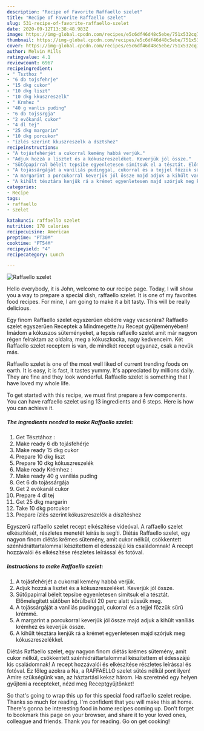 ```yaml
---
description: "Recipe of Favorite Raffaello szelet"
title: "Recipe of Favorite Raffaello szelet"
slug: 531-recipe-of-favorite-raffaello-szelet
date: 2020-09-12T13:38:48.983Z
image: https://img-global.cpcdn.com/recipes/e5c6df46d48c5ebe/751x532cq70/raffaello-szelet-recept-foto.jpg
thumbnail: https://img-global.cpcdn.com/recipes/e5c6df46d48c5ebe/751x532cq70/raffaello-szelet-recept-foto.jpg
cover: https://img-global.cpcdn.com/recipes/e5c6df46d48c5ebe/751x532cq70/raffaello-szelet-recept-foto.jpg
author: Melvin Mills
ratingvalue: 4.1
reviewcount: 6967
recipeingredient:
- " Tszthoz "
- "6 db tojsfehrje"
- "15 dkg cukor"
- "10 dkg liszt"
- "10 dkg kkuszreszelk"
- " Krmhez "
- "40 g vanlis puding"
- "6 db tojssrgja"
- "2 evőkanál cukor"
- "4 dl tej"
- "25 dkg margarin"
- "10 dkg porcukor"
- "ízlés szerint kkuszreszelk a dsztshez"
recipeinstructions:
- "A tojásfehérjét a cukorral kemény habbá verjük."
- "Adjuk hozzá a lisztet és a kókuszreszeléket. Keverjük jól össze."
- "Sütőpapírral bélelt tepsibe egyenletesen simítsuk el a tésztát. Előmelegített sütőben körülbelül 20 perc alatt süssük meg."
- "A tojássárgáját a vaníliás pudinggal, cukorral és a tejjel főzzük sűrű krémmé."
- "A margarint a porcukorral keverjük jól össze majd adjuk a kihűlt vaníliás krémhez és keverjük össze."
- "A kihűlt tésztára kenjük rá a krémet egyenletesen majd szórjuk meg kókuszreszelékkel."
categories:
- Recipe
tags:
- raffaello
- szelet

katakunci: raffaello szelet 
nutrition: 178 calories
recipecuisine: American
preptime: "PT30M"
cooktime: "PT54M"
recipeyield: "4"
recipecategory: Lunch

---
```



![Raffaello szelet](https://img-global.cpcdn.com/recipes/e5c6df46d48c5ebe/751x532cq70/raffaello-szelet-recept-foto.jpg)

Hello everybody, it is John, welcome to our recipe page. Today, I will show you a way to prepare a special dish, raffaello szelet. It is one of my favorites food recipes. For mine, I am going to make it a bit tasty. This will be really delicious.

Egy finom Raffaello szelet egyszerűen ebédre vagy vacsorára? Raffaello szelet egyszerűen Receptek a Mindmegette.hu Recept gyűjteményében! Imádom a kókuszos süteményeket, a tepsis raffaello szelet amit már nagyon régen felraktam az oldalra, meg a kókuszkocka, nagy kedvenceim. Két Raffaello szelet receptem is van, de mindkét recept ugyanaz, csak a nevük más.

Raffaello szelet is one of the most well liked of current trending foods on earth. It is easy, it is fast, it tastes yummy. It's appreciated by millions daily. They are fine and they look wonderful. Raffaello szelet is something that I have loved my whole life.


To get started with this recipe, we must first prepare a few components. You can have raffaello szelet using 13 ingredients and 6 steps. Here is how you can achieve it.

<!--inarticleads1-->

##### The ingredients needed to make Raffaello szelet:

1. Get  Tésztához :
1. Make ready 6 db tojásfehérje
1. Make ready 15 dkg cukor
1. Prepare 10 dkg liszt
1. Prepare 10 dkg kókuszreszelék
1. Make ready  Krémhez :
1. Make ready 40 g vaníliás puding
1. Get 6 db tojássárgája
1. Get 2 evőkanál cukor
1. Prepare 4 dl tej
1. Get 25 dkg margarin
1. Take 10 dkg porcukor
1. Prepare ízlés szerint kókuszreszelék a díszítéshez


Egyszerű raffaello szelet recept elkészítése videóval. A raffaello szelet elkészítését, részletes menetét leírás is segíti. Diétás Raffaello szelet, egy nagyon finom diétás krémes sütemény, amit cukor nélkül, csökkentett szénhidráttartalommal készítettem el édesszájú kis családomnak! A recept hozzávalói és elkészítése részletes leírással és fotóval. 

<!--inarticleads2-->

##### Instructions to make Raffaello szelet:

1. A tojásfehérjét a cukorral kemény habbá verjük.
1. Adjuk hozzá a lisztet és a kókuszreszeléket. Keverjük jól össze.
1. Sütőpapírral bélelt tepsibe egyenletesen simítsuk el a tésztát. Előmelegített sütőben körülbelül 20 perc alatt süssük meg.
1. A tojássárgáját a vaníliás pudinggal, cukorral és a tejjel főzzük sűrű krémmé.
1. A margarint a porcukorral keverjük jól össze majd adjuk a kihűlt vaníliás krémhez és keverjük össze.
1. A kihűlt tésztára kenjük rá a krémet egyenletesen majd szórjuk meg kókuszreszelékkel.


Diétás Raffaello szelet, egy nagyon finom diétás krémes sütemény, amit cukor nélkül, csökkentett szénhidráttartalommal készítettem el édesszájú kis családomnak! A recept hozzávalói és elkészítése részletes leírással és fotóval. Ez főleg azokra a Na, a RAFFAELLO szelet sütés nélkül pont ilyen! Amire szükségünk van, az háztartási keksz három. Ha szeretnéd egy helyen gyűjteni a recepteket, nézd meg Receptgyűjtőnket! 

So that's going to wrap this up for this special food raffaello szelet recipe. Thanks so much for reading. I'm confident that you will make this at home. There's gonna be interesting food in home recipes coming up. Don't forget to bookmark this page on your browser, and share it to your loved ones, colleague and friends. Thank you for reading. Go on get cooking!

